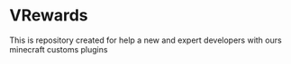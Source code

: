 # VRewards
This is repository created for help a new and expert developers with ours minecraft customs plugins
